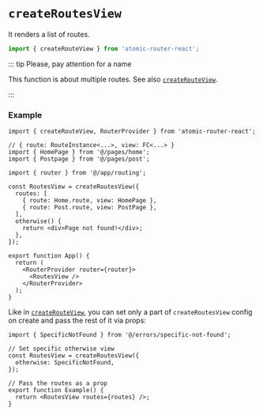 # `createRoutesView`

It renders a list of routes.

```ts
import { createRouteView } from 'atomic-router-react';
```

::: tip Please, pay attention for a name

This function is about multiple routes. See also [`createRouteView`](./create-route-view.md).

:::

### Example

```tsx
import { createRouteView, RouterProvider } from 'atomic-router-react';

// { route: RouteInstance<...>, view: FC<...> }
import { HomePage } from '@/pages/home';
import { Postpage } from '@/pages/post';

import { router } from '@/app/routing';

const RoutesView = createRoutesView({
  routes: [
    { route: Home.route, view: HomePage },
    { route: Post.route, view: PostPage },
  ],
  otherwise() {
    return <div>Page not found!</div>;
  },
});

export function App() {
  return (
    <RouterProvider router={router}>
      <RoutesView />
    </RouterProvider>
  );
}
```

Like in [`createRouteView`](./create-route-view.md), you can set only a part of `createRoutesView` config on create and pass the rest of it via props:

```tsx
import { SpecificNotFound } from '@/errors/specific-not-found';

// Set specific otherwise view
const RoutesView = createRoutesView({
  otherwise: SpecificNotFound,
});

// Pass the routes as a prop
export function Example() {
  return <RoutesView routes={routes} />;
}
```
